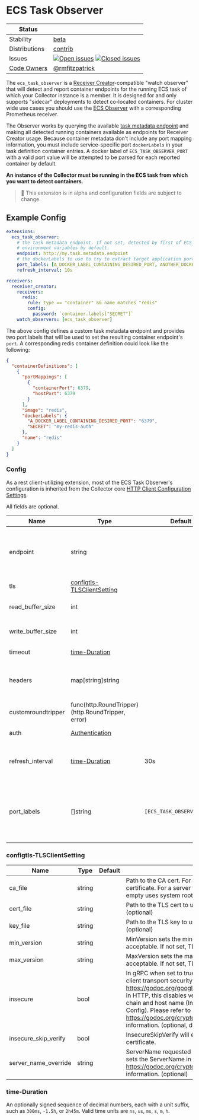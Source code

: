 # ECS Task Observer

<!-- status autogenerated section -->
| Status        |           |
| ------------- |-----------|
| Stability     | [beta]  |
| Distributions | [contrib] |
| Issues        | [![Open issues](https://img.shields.io/github/issues-search/open-telemetry/opentelemetry-collector-contrib?query=is%3Aissue%20is%3Aopen%20label%3Aextension%2Fecstaskobserver%20&label=open&color=orange&logo=opentelemetry)](https://github.com/jacktomcat/opentelemetry-collector-contrib/issues?q=is%3Aopen+is%3Aissue+label%3Aextension%2Fecstaskobserver) [![Closed issues](https://img.shields.io/github/issues-search/open-telemetry/opentelemetry-collector-contrib?query=is%3Aissue%20is%3Aclosed%20label%3Aextension%2Fecstaskobserver%20&label=closed&color=blue&logo=opentelemetry)](https://github.com/jacktomcat/opentelemetry-collector-contrib/issues?q=is%3Aclosed+is%3Aissue+label%3Aextension%2Fecstaskobserver) |
| [Code Owners](https://github.com/jacktomcat/opentelemetry-collector-contrib/blob/main/CONTRIBUTING.md#becoming-a-code-owner)    | [@rmfitzpatrick](https://www.github.com/rmfitzpatrick) |

[beta]: https://github.com/open-telemetry/opentelemetry-collector#beta
[contrib]: https://github.com/open-telemetry/opentelemetry-collector-releases/tree/main/distributions/otelcol-contrib
<!-- end autogenerated section -->

The `ecs_task_observer` is a [Receiver Creator](../../../receiver/receivercreator/README.md)-compatible "watch observer" that will detect and report
container endpoints for the running ECS task of which your Collector instance is a member. It is designed for and only supports "sidecar" deployments
to detect co-located containers. For cluster wide use cases you should use the [ECS Observer](../ecsobserver/README.md) with a corresponding Prometheus receiver.

The Observer works by querying the available [task metadata endpoint](https://docs.aws.amazon.com/AmazonECS/latest/developerguide/task-metadata-endpoint.html)
and making all detected running containers available as endpoints for Receiver Creator usage. Because container metadata don't include any port mapping information,
you must include service-specific port `dockerLabels` in your task definition container entries. A docker label of `ECS_TASK_OBSERVER_PORT` with a valid port
value will be attempted to be parsed for each reported container by default.

**An instance of the Collector must be running in the ECS task from which you want to detect containers.**

> :construction: This extension is in alpha and configuration fields are subject to change.

## Example Config

```yaml
extensions:
  ecs_task_observer:
    # the task metadata endpoint. If not set, detected by first of ECS_CONTAINER_METADATA_URI_V4 and ECS_CONTAINER_METADATA_URI
    # environment variables by default.
    endpoint: http://my.task.metadata.endpoint
    # the dockerLabels to use to try to extract target application ports. If not set "ECS_TASK_OBSERVER_PORT" will be used by default.
    port_labels: [A_DOCKER_LABEL_CONTAINING_DESIRED_PORT, ANOTHER_DOCKER_LABEL_CONTAINING_DESIRED_PORT]
    refresh_interval: 10s

receivers:
  receiver_creator:
    receivers:
      redis:
        rule: type == "container" && name matches "redis"
        config:
          password: `container.labels["SECRET"]`
    watch_observers: [ecs_task_observer]
```

The above config defines a custom task metadata endpoint and provides two port labels that will be used to set the resulting container endpoint's `port`.
A corresponding redis container definition could look like the following:

```json
{
  "containerDefinitions": [
    {
      "portMappings": [
        {
          "containerPort": 6379,
          "hostPort": 6379
        }
      ],
      "image": "redis",
      "dockerLabels": {
        "A_DOCKER_LABEL_CONTAINING_DESIRED_PORT": "6379",
        "SECRET": "my-redis-auth"
      },
      "name": "redis"
    }
  ]
}
```


### Config

As a rest client-utilizing extension, most of the ECS Task Observer's configuration is inherited from the Collector core
[HTTP Client Configuration Settings](https://github.com/open-telemetry/opentelemetry-collector/blob/main/config/confighttp/README.md#client-configuration).

All fields are optional.

| Name | Type | Default | Docs |
| ---- | ---- | ------- | ---- |
| endpoint |string| <no value> | The task metadata endpoint, detected from first of `ECS_CONTAINER_METADATA_URI_V4` and `ECS_CONTAINER_METADATA_URI` environment variables by default |
| tls |[configtls-TLSClientSetting](#configtls-tlsclientsetting)| <no value> | TLSSetting struct exposes TLS client configuration.  |
| read_buffer_size |int| <no value> | ReadBufferSize for HTTP client. See http.Transport.ReadBufferSize.  |
| write_buffer_size |int| <no value> | WriteBufferSize for HTTP client. See http.Transport.WriteBufferSize.  |
| timeout |[time-Duration](#time-duration)| <no value> | Timeout parameter configures `http.Client.Timeout`.  |
| headers |map[string]string| <no value> | Additional headers attached to each HTTP request sent by the client. Existing header values are overwritten if collision happens.  |
| customroundtripper |func(http.RoundTripper) (http.RoundTripper, error)| <no value> | Custom Round Tripper to allow for individual components to intercept HTTP requests  |
| auth |[Authentication]| <no value> | Auth configuration for outgoing HTTP calls.  |
| refresh_interval |[time-Duration](#time-duration)| 30s | RefreshInterval determines the frequency at which the observer needs to poll for collecting new information about task containers.  |
| port_labels |[]string| `[ECS_TASK_OBSERVER_PORT]` | PortLabels is a list of container Docker labels from which to obtain the observed Endpoint port. The first label with valid port found will be used.  If no PortLabels provided, default of ECS_TASK_OBSERVER_PORT will be used.  |

### configtls-TLSClientSetting

| Name | Type | Default | Docs |
| ---- | ---- | ------- | ---- |
| ca_file |string| <no value> | Path to the CA cert. For a client this verifies the server certificate. For a server this verifies client certificates. If empty uses system root CA. (optional)  |
| cert_file |string| <no value> | Path to the TLS cert to use for TLS required connections. (optional)  |
| key_file |string| <no value> | Path to the TLS key to use for TLS required connections. (optional)  |
| min_version |string| <no value> | MinVersion sets the minimum TLS version that is acceptable. If not set, TLS 1.0 is used. (optional)  |
| max_version |string| <no value> | MaxVersion sets the maximum TLS version that is acceptable. If not set, TLS 1.3 is used. (optional)  |
| insecure |bool| <no value> | In gRPC when set to true, this is used to disable the client transport security. See https://godoc.org/google.golang.org/grpc#WithInsecure. In HTTP, this disables verifying the server's certificate chain and host name (InsecureSkipVerify in the tls Config). Please refer to https://godoc.org/crypto/tls#Config for more information. (optional, default false)  |
| insecure_skip_verify |bool| <no value> | InsecureSkipVerify will enable TLS but not verify the certificate.  |
| server_name_override |string| <no value> | ServerName requested by client for virtual hosting. This sets the ServerName in the TLSConfig. Please refer to https://godoc.org/crypto/tls#Config for more information. (optional)  |

### time-Duration
An optionally signed sequence of decimal numbers, each with a unit suffix, such as `300ms`, `-1.5h`, or `2h45m`. Valid time units are `ns`, `us`, `ms`, `s`, `m`, `h`.

[Authentication]: https://github.com/open-telemetry/opentelemetry-collector/tree/main/config/configauth